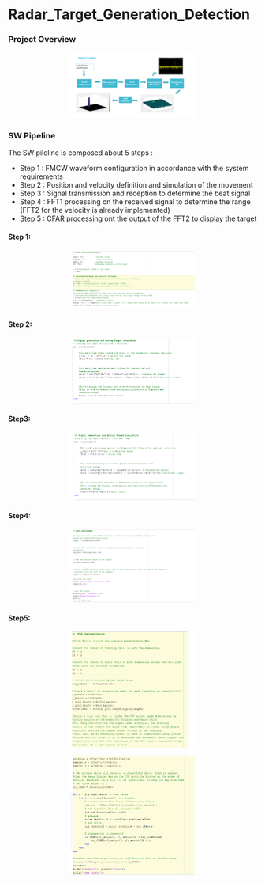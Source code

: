 # Radar_Target_Generation_Detection

### Project Overview

<p align="center">
<img src="./images/Project_Overview.png" width="50% style = "border:none;">
</p> 


### SW Pipeline

The SW pileline is composed about 5 steps :
- Step 1 : FMCW waveform configuration in accordance with the system requirements
- Step 2 : Position and velocity definition and simulation of the movement
- Step 3 : Signal transmission and reception to determine the beat signal
- Step 4 : FFT1 processing on the received signal to determine the range (FFT2 for the velocity is already implemented)
- Step 5 : CFAR processing ont the output of the FFT2 to display the target


#### Step 1: 

<p align="center">
<img src="./images/Step1.png" width="50% style = "border:none;">
</p> 


#### Step 2: 

<p align="center">
<img src="./images/Step2.png" width="50% style = "border:none;">
</p> 

#### Step3:

<p align="center">
<img src="./images/Step3.png" width="50% style = "border:none;">
</p> 


#### Step4:

<p align="center">
<img src="./images/Step4.png" width="50% style = "border:none;">
</p> 


#### Step5:

<p align="center">
<img src="./images/Step5a.png" width="50% style = "border:none;">
</p> 

<p align="center">
<img src="./images/Step5b.png" width="50% style = "border:none;">
</p> 


